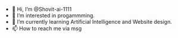 - 👋 Hi, I’m @Shovit-ai-1111
- 👀 I’m interested in progammming.
- 🌱 I’m currently learning Artificial Intelligence and Website design.
- 📫 How to reach me via msg

<!---
Shovit-ai-1111/Shovit-ai-1111 is a ✨ special ✨ repository because its `README.md` (this file) appears on your GitHub profile.
You can click the Preview link to take a look at your changes.
--->
